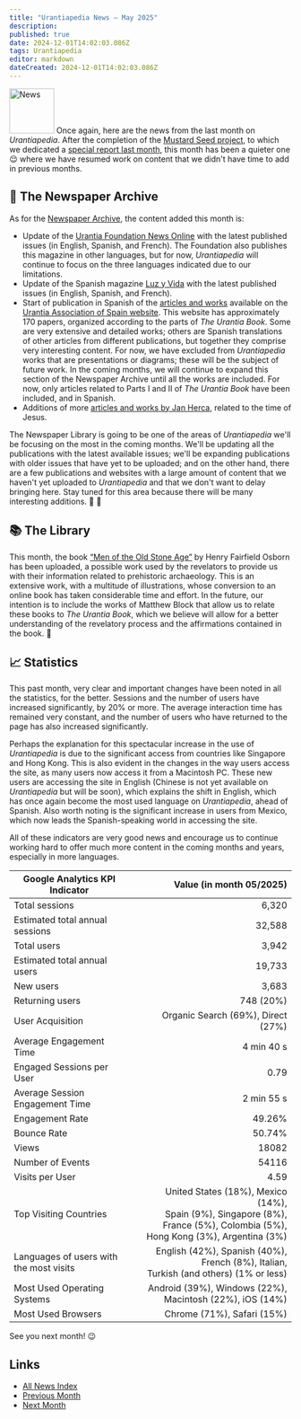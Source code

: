 ```yaml
---
title: "Urantiapedia News — May 2025"
description:
published: true
date: 2024-12-01T14:02:03.086Z
tags: Urantiapedia
editor: markdown
dateCreated: 2024-12-01T14:02:03.086Z
---
```


<img src="/_assets/svg/icon-news.svg" alt="News" style="width: 80px;"> Once again, here are the news from the last month on _Urantiapedia_. After the completion of the [Mustard Seed project](https://www.urantia.org/about-us/what-we-do/mustard-seed-grants-program), to which we dedicated a [special report last month](/en/news/2025/Special), this month has been a quieter one :relieved: where we have resumed work on content that we didn't have time to add in previous months.

## :page_with_curl: The Newspaper Archive

As for the [Newspaper Archive](/en/article), the content added this month is:

- Update of the [Urantia Foundation News Online](/en/index/articles_uf_news_online) with the latest published issues (in English, Spanish, and French). The Foundation also publishes this magazine in other languages, but for now, _Urantiapedia_ will continue to focus on the three languages ​​indicated due to our limitations.
- Update of the Spanish magazine [Luz y Vida](/en/index/articles_luz_y_vida) with the latest published issues (in English, Spanish, and French).
- Start of publication in Spanish of the [articles and works](/en/index/articles_spain) available on the [Urantia Association of Spain website](https://aue.urantia-association.org/). This website has approximately 170 papers, organized according to the parts of _The Urantia Book_. Some are very extensive and detailed works; others are Spanish translations of other articles from different publications, but together they comprise very interesting content. For now, we have excluded from _Urantiapedia_ works that are presentations or diagrams; these will be the subject of future work. In the coming months, we will continue to expand this section of the Newspaper Archive until all the works are included. For now, only articles related to Parts I and II of _The Urantia Book_ have been included, and in Spanish.
- Additions of more [articles and works by Jan Herca](/en/index/articles_jan_herca), related to the time of Jesus.

The Newspaper Library is going to be one of the areas of _Urantiapedia_ we'll be focusing on the most in the coming months. We'll be updating all the publications with the latest available issues; we'll be expanding publications with older issues that have yet to be uploaded; and on the other hand, there are a few publications and websites with a large amount of content that we haven't yet uploaded to _Urantiapedia_ and that we don't want to delay bringing here. Stay tuned for this area because there will be many interesting additions. :tada: :mega:

## :books: The Library

This month, the book [“Men of the Old Stone Age”](/en/book/Henry_Fairfield_Osborn/Men_of_the_Old_Stone_Age) by Henry Fairfield Osborn has been uploaded, a possible work used by the revelators to provide us with their information related to prehistoric archaeology. This is an extensive work, with a multitude of illustrations, whose conversion to an online book has taken considerable time and effort. In the future, our intention is to include the works of Matthew Block that allow us to relate these books to _The Urantia Book_, which we believe will allow for a better understanding of the revelatory process and the affirmations contained in the book. :flashlight:

## :chart_with_upwards_trend: Statistics

This past month, very clear and important changes have been noted in all the statistics, for the better. Sessions and the number of users have increased significantly, by 20% or more. The average interaction time has remained very constant, and the number of users who have returned to the page has also increased significantly.

Perhaps the explanation for this spectacular increase in the use of _Urantiapedia_ is due to the significant access from countries like Singapore and Hong Kong. This is also evident in the changes in the way users access the site, as many users now access it from a Macintosh PC. These new users are accessing the site in English (Chinese is not yet available on _Urantiapedia_ but will be soon), which explains the shift in English, which has once again become the most used language on _Urantiapedia_, ahead of Spanish. Also worth noting is the significant increase in users from Mexico, which now leads the Spanish-speaking world in accessing the site.

All of these indicators are very good news and encourage us to continue working hard to offer much more content in the coming months and years, especially in more languages.

Google Analytics KPI Indicator | Value (in month 05/2025)
--- | ---:
Total sessions | 6,320
Estimated total annual sessions | 32,588
Total users | 3,942
Estimated total annual users | 19,733
New users | 3,683
Returning users | 748 (20%)
User Acquisition | Organic Search (69%), Direct (27%)
Average Engagement Time | 4 min 40 s
Engaged Sessions per User | 0.79
Average Session Engagement Time | 2 min 55 s
Engagement Rate | 49.26%
Bounce Rate | 50.74%
Views | 18082
Number of Events | 54116
Visits per User | 4.59
Top Visiting Countries | United States (18%), Mexico (14%),<br> Spain (9%), Singapore (8%),<br> France (5%), Colombia (5%),<br> Hong Kong (3%), Argentina (3%)
Languages of users with the most visits ​​| English (42%), Spanish (40%), French (8%), Italian,<br> Turkish (and others) (1% or less)
Most Used Operating Systems | Android (39%), Windows (22%), Macintosh (22%), iOS (14%)
Most Used Browsers | Chrome (71%), Safari (15%)

See you next month! :wink:

## Links

- [All News Index](/en/news)
- [Previous Month](/en/news/2025/Special)
- [Next Month](/en/news/2025/06)